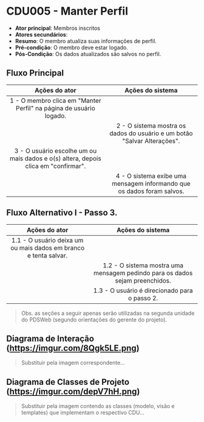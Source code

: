 # CDU005 - Manter Perfil

- **Ator principal**: Membros inscritos
- **Atores secundários**: 	 
- **Resumo**: O membro atualiza suas informações de perfil.
- **Pré-condição**: O membro deve estar logado.
- **Pós-Condição**: Os dados atualizados são salvos no perfil.

## Fluxo Principal
| Ações do ator | Ações do sistema |
| :-----------------: | :-----------------: | 
| 1 - O membro clica em "Manter Perfil" na página de usuário logado. | |  
| | 2 - O sistema mostra os dados do usuário e um botão "Salvar Alterações". | 
| 3 - O usuário escolhe um ou mais dados e o(s) altera, depois clica em "confirmar". | |  
| | 4 - O sistema exibe uma mensagem informando que os dados foram salvos. | 

## Fluxo Alternativo I - Passo 3. 
| Ações do ator | Ações do sistema |
| :-----------------: |:-----------------: | 
| 1.1 - O usuário deixa um ou mais dados em branco e tenta salvar. | |  
| | 1.2 - O sistema mostra uma mensagem pedindo para os dados sejam preenchidos.  |
| | 1.3 - O usuário é direcionado para o passo 2.  |


> Obs. as seções a seguir apenas serão utilizadas na segunda unidade do PDSWeb (segundo orientações do gerente do projeto).

## Diagrama de Interação (https://imgur.com/8Qgk5LE.png)

> Substituir pela imagem correspondente...

## Diagrama de Classes de Projeto (https://imgur.com/depV7hH.png)

> Substituir pela imagem contendo as classes (modelo, visão e templates) que implementam o respectivo CDU...